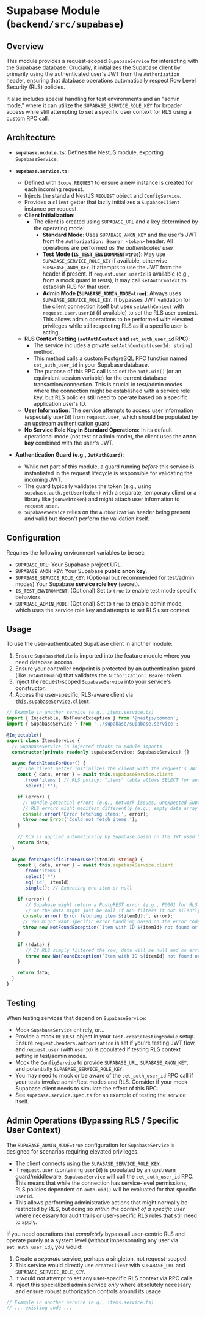 # Supabase Module (`backend/src/supabase`)

## Overview
This module provides a request-scoped `SupabaseService` for interacting with the Supabase database. Crucially, it initializes the Supabase client by primarily using the authenticated user's JWT from the `Authorization` header, ensuring that database operations automatically respect Row Level Security (RLS) policies.

It also includes special handling for test environments and an "admin mode," where it can utilize the `SUPABASE_SERVICE_ROLE_KEY` for broader access while still attempting to set a specific user context for RLS using a custom RPC call.

## Architecture

- **`supabase.module.ts`**: Defines the NestJS module, exporting `SupabaseService`.
- **`supabase.service.ts`**:
  - Defined with `Scope.REQUEST` to ensure a new instance is created for each incoming request.
  - Injects the standard NestJS `REQUEST` object and `ConfigService`.
  - Provides a `client` getter that lazily initializes a `SupabaseClient` instance per request.
  - **Client Initialization**:
    - The client is created using `SUPABASE_URL` and a key determined by the operating mode:
      - **Standard Mode**: Uses `SUPABASE_ANON_KEY` and the user's JWT from the `Authorization: Bearer <token>` header. All operations are performed *as the authenticated user*.
      - **Test Mode (`IS_TEST_ENVIRONMENT=true`)**: May use `SUPABASE_SERVICE_ROLE_KEY` if available, otherwise `SUPABASE_ANON_KEY`. It attempts to use the JWT from the header if present. If `request.user.userId` is available (e.g., from a mock guard in tests), it may call `setAuthContext` to establish RLS for that user.
      - **Admin Mode (`SUPABASE_ADMIN_MODE=true`)**: Always uses `SUPABASE_SERVICE_ROLE_KEY`. It bypasses JWT validation for the client connection itself but uses `setAuthContext` with `request.user.userId` (if available) to set the RLS user context. This allows admin operations to be performed with elevated privileges while still respecting RLS as if a specific user is acting.
  - **RLS Context Setting (`setAuthContext` and `set_auth_user_id` RPC)**:
    - The service includes a private `setAuthContext(userId: string)` method.
    - This method calls a custom PostgreSQL RPC function named `set_auth_user_id` in your Supabase database.
    - The purpose of this RPC call is to set the `auth.uid()` (or an equivalent session variable) for the current database transaction/connection. This is crucial in test/admin modes where the connection might be established with a service role key, but RLS policies still need to operate based on a specific application user's ID.
  - **User Information**: The service attempts to access user information (especially `userId`) from `request.user`, which should be populated by an upstream authentication guard.
  - **No Service Role Key in Standard Operations**: In its default operational mode (not test or admin mode), the client uses the **anon key** combined with the user's JWT.

- **Authentication Guard (e.g., `JwtAuthGuard`)**: 
  - While not part of this module, a guard running *before* this service is instantiated in the request lifecycle is responsible for validating the incoming JWT.
  - The guard typically validates the token (e.g., using `supabase.auth.getUser(token)` with a separate, temporary client or a library like `jsonwebtoken`) and might attach user information to `request.user`.
  - `SupabaseService` relies on the `Authorization` header being present and valid but doesn't perform the validation itself.

## Configuration

Requires the following environment variables to be set:
- `SUPABASE_URL`: Your Supabase project URL.
- `SUPABASE_ANON_KEY`: Your Supabase **public anon key**.
- `SUPABASE_SERVICE_ROLE_KEY`: (Optional but recommended for test/admin modes) Your Supabase **service role key** (secret).
- `IS_TEST_ENVIRONMENT`: (Optional) Set to `true` to enable test mode specific behaviors.
- `SUPABASE_ADMIN_MODE`: (Optional) Set to `true` to enable admin mode, which uses the service role key and attempts to set RLS user context.

## Usage

To use the user-authenticated Supabase client in another module:
1. Ensure `SupabaseModule` is imported into the feature module where you need database access.
2. Ensure your controller endpoint is protected by an authentication guard (like `JwtAuthGuard`) that validates the `Authorization: Bearer` token.
3. Inject the request-scoped `SupabaseService` into your service's constructor.
4. Access the user-specific, RLS-aware client via `this.supabaseService.client`.

```typescript
// Example in another service (e.g., items.service.ts)
import { Injectable, NotFoundException } from '@nestjs/common';
import { SupabaseService } from '../supabase/supabase.service';

@Injectable()
export class ItemsService {
  // SupabaseService is injected thanks to module imports
  constructor(private readonly supabaseService: SupabaseService) {}

  async fetchItemsForUser() {
    // The client getter initializes the client with the request's JWT
    const { data, error } = await this.supabaseService.client
      .from('items') // RLS policy: "items" table allows SELECT for authenticated users on their own items
      .select('*');

    if (error) {
      // Handle potential errors (e.g., network issues, unexpected Supabase errors)
      // RLS errors might manifest differently (e.g., empty data array rather than explicit error)
      console.error('Error fetching items:', error);
      throw new Error('Could not fetch items.');
    }
    
    // RLS is applied automatically by Supabase based on the JWT used by the client
    return data;
  }
  
  async fetchSpecificItemForUser(itemId: string) {
    const { data, error } = await this.supabaseService.client
      .from('items')
      .select('*')
      .eq('id', itemId)
      .single(); // Expecting one item or null

    if (error) {
       // Supabase might return a PostgREST error (e.g., P0001 for RLS violation if trying to access someone else's item)
       // or the data might just be null if RLS filters it out silently.
      console.error(`Error fetching item ${itemId}:`, error);
      // You might want specific error handling based on the error code or lack of data
      throw new NotFoundException(`Item with ID ${itemId} not found or access denied.`);
    }
    
    if (!data) {
       // If RLS simply filtered the row, data will be null and no error thrown
       throw new NotFoundException(`Item with ID ${itemId} not found or access denied.`);
    }

    return data;
  }
}
```

## Testing

When testing services that depend on `SupabaseService`:
- Mock `SupabaseService` entirely, or...
- Provide a mock `REQUEST` object in your `Test.createTestingModule` setup. Ensure `request.headers.authorization` is set if you're testing JWT flow, and `request.user` (with `userId`) is populated if testing RLS context setting in test/admin modes.
- Mock the `ConfigService` to provide `SUPABASE_URL`, `SUPABASE_ANON_KEY`, and potentially `SUPABASE_SERVICE_ROLE_KEY`.
- You may need to mock or be aware of the `set_auth_user_id` RPC call if your tests involve admin/test modes and RLS. Consider if your mock Supabase client needs to simulate the effect of this RPC.
- See `supabase.service.spec.ts` for an example of testing the service itself.

## Admin Operations (Bypassing RLS / Specific User Context)

The `SUPABASE_ADMIN_MODE=true` configuration for `SupabaseService` is designed for scenarios requiring elevated privileges.
- The client connects using the `SUPABASE_SERVICE_ROLE_KEY`.
- If `request.user` (containing `userId`) is populated by an upstream guard/middleware, `SupabaseService` will call the `set_auth_user_id` RPC. This means that while the connection has service-level permissions, RLS policies dependent on `auth.uid()` will be evaluated for that specific `userId`.
- This allows performing administrative actions that might normally be restricted by RLS, but doing so *within the context of a specific user* where necessary for audit trails or user-specific RLS rules that still need to apply.

If you need operations that *completely* bypass all user-centric RLS and operate purely at a system level (without impersonating any user via `set_auth_user_id`), you would:
1. Create a *separate* service, perhaps a singleton, not request-scoped.
2. This service would directly use `createClient` with `SUPABASE_URL` and `SUPABASE_SERVICE_ROLE_KEY`.
3. It would *not* attempt to set any user-specific RLS context via RPC calls.
4. Inject this specialized admin service *only* where absolutely necessary and ensure robust authorization controls around its usage.

```typescript
// Example in another service (e.g., items.service.ts)
// ... existing code ...
``` 